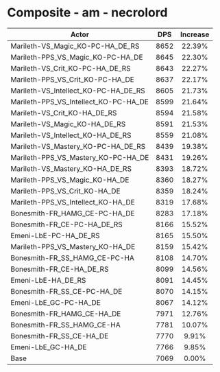 # Composite - am - necrolord
| Actor | DPS | Increase |
|---|:---:|:---:|
|Marileth-VS_Magic_KO-PC-HA_DE_RS|8652|22.39%|
|Marileth-PPS_VS_Magic_KO-PC-HA_DE|8645|22.30%|
|Marileth-VS_Crit_KO-PC-HA_DE_RS|8643|22.27%|
|Marileth-PPS_VS_Crit_KO-PC-HA_DE|8637|22.17%|
|Marileth-VS_Intellect_KO-PC-HA_DE_RS|8605|21.73%|
|Marileth-PPS_VS_Intellect_KO-PC-HA_DE|8599|21.64%|
|Marileth-VS_Crit_KO-HA_DE_RS|8594|21.58%|
|Marileth-VS_Magic_KO-HA_DE_RS|8591|21.53%|
|Marileth-VS_Intellect_KO-HA_DE_RS|8559|21.08%|
|Marileth-VS_Mastery_KO-PC-HA_DE_RS|8439|19.38%|
|Marileth-PPS_VS_Mastery_KO-PC-HA_DE|8431|19.26%|
|Marileth-VS_Mastery_KO-HA_DE_RS|8393|18.72%|
|Marileth-PPS_VS_Magic_KO-HA_DE|8360|18.27%|
|Marileth-PPS_VS_Crit_KO-HA_DE|8359|18.24%|
|Marileth-PPS_VS_Intellect_KO-HA_DE|8319|17.68%|
|Bonesmith-FR_HAMG_CE-PC-HA_DE|8283|17.18%|
|Bonesmith-FR_CE-PC-HA_DE_RS|8166|15.52%|
|Emeni-LbE-PC-HA_DE_RS|8165|15.50%|
|Marileth-PPS_VS_Mastery_KO-HA_DE|8159|15.42%|
|Bonesmith-FR_SS_HAMG_CE-PC-HA|8108|14.70%|
|Bonesmith-FR_CE-HA_DE_RS|8099|14.56%|
|Emeni-LbE-HA_DE_RS|8091|14.45%|
|Bonesmith-FR_SS_CE-PC-HA_DE|8070|14.15%|
|Emeni-LbE_GC-PC-HA_DE|8067|14.12%|
|Bonesmith-FR_HAMG_CE-HA_DE|7971|12.76%|
|Bonesmith-FR_SS_HAMG_CE-HA|7781|10.07%|
|Bonesmith-FR_SS_CE-HA_DE|7770|9.91%|
|Emeni-LbE_GC-HA_DE|7766|9.85%|
|Base|7069|0.00%|
